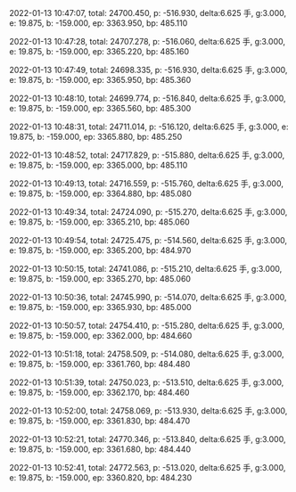 2022-01-13 10:47:07, total: 24700.450, p: -516.930, delta:6.625 手, g:3.000, e: 19.875, b: -159.000, ep: 3363.950, bp: 485.110

2022-01-13 10:47:28, total: 24707.278, p: -516.060, delta:6.625 手, g:3.000, e: 19.875, b: -159.000, ep: 3365.220, bp: 485.160

2022-01-13 10:47:49, total: 24698.335, p: -516.930, delta:6.625 手, g:3.000, e: 19.875, b: -159.000, ep: 3365.950, bp: 485.360

2022-01-13 10:48:10, total: 24699.774, p: -516.840, delta:6.625 手, g:3.000, e: 19.875, b: -159.000, ep: 3365.560, bp: 485.300

2022-01-13 10:48:31, total: 24711.014, p: -516.120, delta:6.625 手, g:3.000, e: 19.875, b: -159.000, ep: 3365.880, bp: 485.250

2022-01-13 10:48:52, total: 24717.829, p: -515.880, delta:6.625 手, g:3.000, e: 19.875, b: -159.000, ep: 3365.000, bp: 485.110

2022-01-13 10:49:13, total: 24716.559, p: -515.760, delta:6.625 手, g:3.000, e: 19.875, b: -159.000, ep: 3364.880, bp: 485.080

2022-01-13 10:49:34, total: 24724.090, p: -515.270, delta:6.625 手, g:3.000, e: 19.875, b: -159.000, ep: 3365.210, bp: 485.060

2022-01-13 10:49:54, total: 24725.475, p: -514.560, delta:6.625 手, g:3.000, e: 19.875, b: -159.000, ep: 3365.200, bp: 484.970

2022-01-13 10:50:15, total: 24741.086, p: -515.210, delta:6.625 手, g:3.000, e: 19.875, b: -159.000, ep: 3365.270, bp: 485.060

2022-01-13 10:50:36, total: 24745.990, p: -514.070, delta:6.625 手, g:3.000, e: 19.875, b: -159.000, ep: 3365.930, bp: 485.000

2022-01-13 10:50:57, total: 24754.410, p: -515.280, delta:6.625 手, g:3.000, e: 19.875, b: -159.000, ep: 3362.000, bp: 484.660

2022-01-13 10:51:18, total: 24758.509, p: -514.080, delta:6.625 手, g:3.000, e: 19.875, b: -159.000, ep: 3361.760, bp: 484.480

2022-01-13 10:51:39, total: 24750.023, p: -513.510, delta:6.625 手, g:3.000, e: 19.875, b: -159.000, ep: 3362.170, bp: 484.460

2022-01-13 10:52:00, total: 24758.069, p: -513.930, delta:6.625 手, g:3.000, e: 19.875, b: -159.000, ep: 3361.830, bp: 484.470

2022-01-13 10:52:21, total: 24770.346, p: -513.840, delta:6.625 手, g:3.000, e: 19.875, b: -159.000, ep: 3361.680, bp: 484.440

2022-01-13 10:52:41, total: 24772.563, p: -513.020, delta:6.625 手, g:3.000, e: 19.875, b: -159.000, ep: 3360.820, bp: 484.230